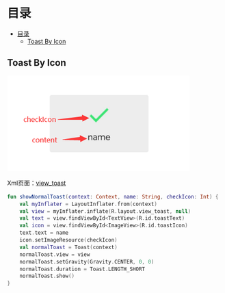 # 目录

- [目录](#目录)
  - [Toast By Icon](#toast-by-icon)

## Toast By Icon

![toast_1](../Image/toast_1.png)

Xml页面：[view_toast](../src/res/toast/view_toast.xml)

```kotlin
fun showNormalToast(context: Context, name: String, checkIcon: Int) {
    val myInflater = LayoutInflater.from(context)
    val view = myInflater.inflate(R.layout.view_toast, null)
    val text = view.findViewById<TextView>(R.id.toastText)
    val icon = view.findViewById<ImageView>(R.id.toastIcon)
    text.text = name
    icon.setImageResource(checkIcon)
    val normalToast = Toast(context)
    normalToast.view = view
    normalToast.setGravity(Gravity.CENTER, 0, 0)
    normalToast.duration = Toast.LENGTH_SHORT
    normalToast.show()
}
```
